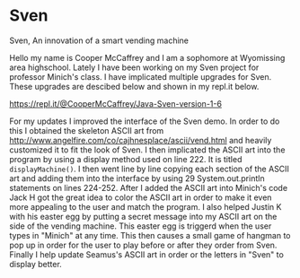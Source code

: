 # Sven
Sven, An innovation of a smart vending machine 

Hello my name is Cooper McCaffrey and I am a sophomore at Wyomissing area highschool. Lately I have been working on my Sven project for professor Minich's class. I have implicated multiple upgrades for Sven. These upgrades are descibed below and shown in my repl.it below.

https://repl.it/@CooperMcCaffrey/Java-Sven-version-1-6

For my updates I improved the interface of the Sven demo. In order to do this I obtained the skeleton ASCII art from http://www.angelfire.com/co/cajhnesplace/ascii/vend.html and heavily customized it to fit the look of Sven. I then implicated the ASCII art into the program by using a display method used on line 222. It is titled ```displayMachine()```. I then went line by line copying each section of the ASCII art and adding them into the interface by using 29 System.out.println statements on lines 224-252. After I added the ASCII art into Minich's code Jack H got the great idea to color the ASCII art in order to make it even more appealing to the user and match the program. I also helped Justin K with his easter egg by putting a secret message into my ASCII art on the side of the vending machine. This easter egg is triggerd when the user types in "Minich" at any time. This then causes a small game of hangman to pop up in order for the user to play before or after they order from Sven. Finally I help update Seamus's ASCII art in order or the letters in "Sven" to display better.  
